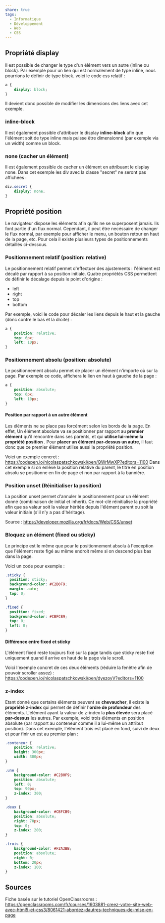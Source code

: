 ```yaml
---
share: true
tags:
  - Informatique
  - Développement
  - Web
  - CSS
---
```


## Propriété display
Il est possible de changer le type d'un élément vers un autre (inline ou block).
Par exemple pour un lien qui est normalement de type inline, nous pourrions le définir de type block. voici le code css relatif :
```css
a {
    display: block;
}
```
Il devient donc possible de modifier les dimensions des liens avec cet exemple.

### inline-block
Il est également possible d'attribuer le display **inline-block** afin que l'élément soit de type inline mais puisse être dimensionné (par exemple via un width) comme un block.

### none (cacher un élément)
Il est également possible de cacher un élément en attribuant le display none. Dans cet exemple les div avec la classe "secret" ne seront pas affichées : 
```css
div.secret {
    display: none;
}
```

## Propriété position
Le navigateur dispose les éléments afin qu'ils ne se superposent jamais. Ils font partie d'un flux normal. Cependant, il peut être necéssaire de changer le flux normal, par exemple pour afficher le menu, un bouton retour en haut de la page, etc.
Pour cela il existe plusieurs types de positionnements détaillés ci-dessous.

### Positionnement relatif (position: relative)
Le positionnement relatif permet d'effectuer des ajustements : l'élément est décalé par rapport à sa position initiale.
Quatre propriétés CSS permettent de définir le décalage depuis le point d'origine :
- left
- right
- top
- bottom

Par exemple, voici le code pour décaler les liens depuis le haut et la gauche (donc contre le bas et la droite) :
```css
a {
    position: relative;
    top: 6px;
    left: 10px;
}
```

### Positionnement absolu (position: absolute)
Le positionnement absolu permet de placer un élément n'importe où sur la page.
Par exemple ce code, affichera le lien en haut à gauche de la page :
```css
a {
    position: absolute;
    top: 6px;
    left: 10px;
}
```

#### Position par rapport à un autre élément
Les éléments ne se place pas forcément selon les bords de la page. En effet, Un élément absolute va se positionner par rapport au **premier élément** qu'il rencontre dans ses parents, et qui **utilise lui-même la propriété position** . Pour **placer un élément par-dessus un autre**, il faut donc que ce premier élément utilise aussi la propriété position.

Voici un exemple concret : https://codepen.io/nicolaspatschkowski/pen/QWrMwXP?editors=1100
Dans cet exemple si on enlève la position relative du parent, le titre en position absolu se positionne en fin de page et non par rapport à la bannière.

### Position unset (Réinitialiser la position)
La position unset permet d'annuler le positionnement pour un élément donné (combinaison de initial et inherit). Ce mot-clé réinitialise la propriété afin que sa valeur soit la valeur héritée depuis l'élément parent ou soit la valeur initiale (s'il n'y a pas d'héritage).

Source : https://developer.mozilla.org/fr/docs/Web/CSS/unset

### Bloquez un élément (fixed ou sticky)
Le principe est le même que pour le positionnement absolu à l'exception que l'élément reste figé au même endroit même si on descend plus bas dans la page.

Voici un code pour exemple :
```css
.sticky {
  position: sticky;
  background-color: #C2B0F9;
  margin: auto;
  top: 0;
}

.fixed {
  position: fixed;
  background-color: #CBFCB9;
  top: 0;
  left: 0;
}
```

#### Différence entre fixed et sticky
L'élément fixed reste toujours fixé sur la page tandis que sticky reste fixé uniquement quand il arrive en haut de la page via le scroll.

Voici l'exemple concret de ces deux éléments (réduire la fenêtre afin de pouvoir scroller assez) : https://codepen.io/nicolaspatschkowski/pen/dyezoyV?editors=1100

### z-index
Etant donné que certains éléments peuvent se **chevaucher**, il existe la **propriété z-index** qui  permet de définir l'**ordre de profondeur** des éléments.
L'élément ayant la valeur de z-index la **plus élevée** sera placé **par-dessus** les autres.
Par exemple, voici trois éléments en position absolute (par rapport au conteneur comme il a lui-même un attribut position).
Dans cet exemple, l'élément trois est placé en fond, suivi de deux et pour finir un est au premier plan :

```css
.conteneur {
    position: relative;
    height: 300px;
    width: 300px;
}

.une {
    background-color: #C2B0F9;
    position: absolute;
    left: 0;
    top: 90px;
    z-index: 300;
}

.deux {
    background-color: #CBFCB9;
    position: absolute;
    right: 70px;
    top: 0;
    z-index: 200;
}

.trois {
    background-color: #F2A3BB;
    position: absolute;
    right: 0;
    bottom: 20px;
    z-index: 100;
}
```

## Sources
Fiche basée sur le tutoriel OpenClassrooms : https://openclassrooms.com/fr/courses/1603881-creez-votre-site-web-avec-html5-et-css3/8061421-abordez-dautres-techniques-de-mise-en-page